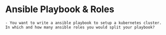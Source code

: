 # Ansible Playbook & Roles

	- You want to write a ansible playbook to setup a kubernetes cluster. In which and how many ansible roles you would split your playbook?
	